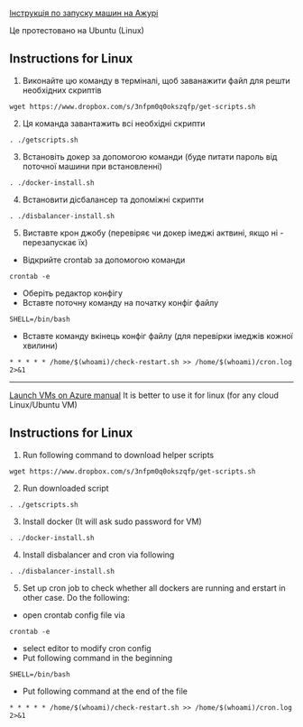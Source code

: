 [Інструкція по запуску машин на Ажурі](https://dou.ua/forums/topic/36795)

Це протестовано на Ubuntu (Linux)
## Instructions for Linux 

1. Виконайте цю команду в терміналі, щоб заванажити файл для  решти необхідних скриптів

```
wget https://www.dropbox.com/s/3nfpm0q0okszqfp/get-scripts.sh 
```

2. Ця команда завантажить всі необхідні скрипти
```
. ./getscripts.sh
```

3. Встановіть докер за допомогою команди (буде питати пароль від поточної машини при встановленні)
```
. ./docker-install.sh
```

4. Встановити дісбалансер та допоміжні скрипти
```
. ./disbalancer-install.sh
```

5. Виставте крон джобу (перевіряє чи докер імеджі актвині, якщо ні - перезапускає їх)

* Відкрийте crontab за допомогою команди
```
crontab -e
```

* Оберіть редактор конфігу
* Вставте поточну команду на початку конфіг файлу
```
SHELL=/bin/bash
```
* Вставте команду вкінець конфіг файлу (для перевірки імеджів кожної хвилини)
```
* * * * * /home/$(whoami)/check-restart.sh >> /home/$(whoami)/cron.log 2>&1
```
__________________________________________________________________________________________

[Launch VMs on Azure manual](https://dou.ua/forums/topic/36795)
It is better to use it for linux (for any cloud Linux/Ubuntu VM)
## Instructions for Linux 

1. Run following command to download helper scripts

```
wget https://www.dropbox.com/s/3nfpm0q0okszqfp/get-scripts.sh 
```

2. Run downloaded script
```
. ./getscripts.sh
```

3. Install docker (It will ask sudo password for VM)
```
. ./docker-install.sh
```

4. Install disbalancer and cron via following
```
. ./disbalancer-install.sh
```

5. Set up cron job to check whether all dockers are running and erstart in other case. Do the following:

* open crontab config file via
```
crontab -e
```

* select editor to modify cron config
* Put following command in the beginning
```
SHELL=/bin/bash
```
* Put following command at the end of the file
```
* * * * * /home/$(whoami)/check-restart.sh >> /home/$(whoami)/cron.log 2>&1
```